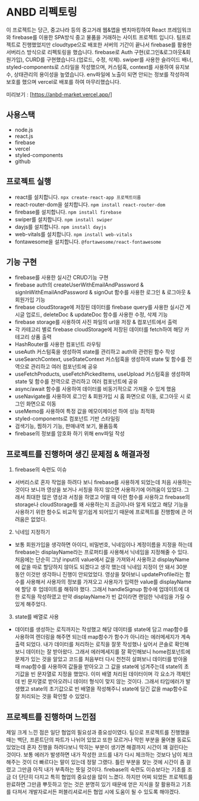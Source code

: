 # ANBD 리펙토링

이 프로젝트는 당근, 중고나라 등의 중고거래 웹&앱을 벤치마킹하여 React 프레임워크와 firebase를 이용한 SPA방식 중고 물품을 거래하는 사이트 프로젝트 입니다. 
팀프로젝트로 진행했었지만 cloudtype으로 배포한 서버의 기간이 끝나서 firebase를 활용한 서버리스 방식으로 리펙토링을 했습니다. 
firebase로 Auth 구현(로그인&로그아웃&회원가입), CURD를 구현했습니다.(업로드, 수정, 삭제).
swiper를 사용한 슬라이드 배너, styled-components로 스타일을 작성했으며, 커스텀훅, context를 사용하여 유지보수, 상태관리의 용이성을 높였습니다.
env파일에 노출이 되면 안되는 정보를 작성하여 보호를 했으며 vercel로 배포를 하여 마무리했습니다. 

미리보기 : [https://anbd-market.vercel.app/]

## 사용스택
- node.js
- react.js
- firebase
- vercel
- styled-components
- github

## 프로젝트 실행
- react를 설치합니다. `npx create-react-app 프로젝트이름`
- react-router-dom을 설치합니다. `npm install react-router-dom`
- firebase를 설치합니다. `npm install firebase`
- swiper를 설치합니다. `npm install swiper`
- dayjs를 설치합니다. `npm install dayjs`
- web-vitals를 설치합니다. `npm install web-vitals`
- fontawesome을 설치합니다. `@fortawesome/react-fontawesome`

## 기능 구현
- firebase를 사용한 실시간 CRUD기능 구현
- firebase auth의 createUserWithEmailAndPassword & signInWithEmailAndPassword & signOut 함수를 사용한 로그인 & 로그아웃 & 회원가입 기능
- firebase cloudStorage에 저장된 데이터를 firebase query를 사용한 실시간 게시글 업로드, deleteDoc & updateDoc 함수를 사용한 수정, 삭제 기능
- firebase storage를 사용하여 사진 파일의 url을 저장 & 컴포넌트에서 출력
- 각 카테고리 별로 firebase cloudStorage에 저장된 데이터를 fetch하여 해당 카테고리 상품 출력
- HashRouter를 사용한 컴포넌트 라우팅
- useAuth 커스텀훅을 생성하여 state를 관리하고 auth와 관련된 함수 작성
- useSearchContext, useStateContext 커스텀훅을 생성하여 state 및 함수를 전역으로 관리하고 여러 컴포넌트에 공유
- useFetchProducts, useFetchPickedItems, useUpload 커스텀훅을 생성하여 state 및 함수를 전역으로 관리하고 여러 컴포넌트에 공유
- async/await 함수를 사용하여 데이터를 비동기적으로 가져올 수 있게 했음
- useNavigate를 사용하여 로그인 & 회원가입 시 홈 화면으로 이동, 로그아웃 시 로그인 화면으로 이동
- useMemo를 사용하여 특정 값을 메모이제이션 하여 성능 최적화
- styled-components로 컴포넌트 기반 스타일링
- 검색기능, 찜하기 기능, 판매내역 보기, 물품등록
- firebase의 정보를 암호화 하기 위해 env파일 작성

## 프로젝트를 진행하며 생긴 문제점 & 해결과정

1. firebase의 숙련도 이슈
- 서버리스로 혼자 작업을 하려다 보니 firebase를 사용하게 되었는데 처음 사용하는 것이다 보니까 영상을 보거나 서칭을 하지 않으면 사용하기에 어려움이 있었다.
그래서 최대한 많은 영상과 서칭을 하였고 어떨 때 이런 함수를 사용하고 firebase의 storage나 cloudStorage를 왜 사용하는지 조금이나마 알게 되었고 해당 기능을 사용하기 위한 함수도 비교적 알기쉽게 되어있기 때문에 프로젝트를 진행함에 큰 어려움은 없었다.

2. 닉네임 지정하기
- 보통 회원가입을 생각하면 아이디, 비밀번호, 닉네임이나 계정이름을 지정을 하는데 firebase는 displayName라는 프로퍼티를 사용해서 닉네임을 지정해줄 수 있다. 처음에는 단순히 그냥 input의 value에서 값을 가져와서 사용하고 displayName에 값을 따로 할당하지 않아도 되겠다고 생각 했는데 닉네임 지정이 안 돼서 30분 동안 이것만 생각하니 진행이 안되었었다. 영상을 찾아보니 updateProfile라는 함수를 사용해서 사용자의 정보를 가져오고 사용자가 입력한 value를 displayName에 할당 후 업데이트를 해줘야 했다. 그래서 handleSignup 함수에 업데이트에 대한 로직을 작성하였고 만약 displayName가 빈 값이라면 랜덤한 닉네임을 가질 수 있게 해주었다.

3. state를 배열로 사용
- 데이터를 생성하는 로직까지는 작성했고 해당 데이터를 state에 담고 map함수를 사용하여 렌더링을 해주면 되는데 map함수가 함수가 아니라는 에러메세지가 계속 출력 되었다. 내가 데이터를 처리하는 로직을 잘못 작성했나 싶어서 콘솔로 확인해보니 데이터는 잘 받아왔다. 그래서 에러메세지를 잘 확인해보니 home컴포넌트에 문제가 있는 것을 알았고 코드를 처음부터 다시 천천히 살펴보니 데이터를 받아올 때 map함수를 사용하여 값들을 받아오고 그 값을 state에 넘겨주는데 state의 초기값을 빈 문자열로 지정을 했었다. 이미 배열 처리된 데이터이며 각 요소가 객체인데 빈 문자열로 받아오려니 데이터 형식이 맞지 않는 것이다. 그래서 타입에러가 발생했고 state의 초기값으로 빈 배열을 작성해주니 state에 담긴 값을 map함수로 잘 처리되는 것을 확인할 수 있었다.

## 프로젝트를 진행하며 느낀점
제일 크게 느낀 점은 일단 협업의 필요성과 중요성이였다. 팀으로 프로젝트를 진행했을 때는 백단, 프론트단의 파트가 나뉘어 있었고 또한 모르거나 막힌 부분을 물어볼 동료도 있었는데 혼자 진행을 하려다보니 막히는 부분이 생기면 해결까지 시간이 꽤 걸린다는 것이다. 보통 에러가 발생하면 내가 작성한 코드를 내가 다시 체크하는 것보다 남이 체크해주는 것이 더 빠르다는 말이 있는데 정말 그랬다. 틀린 부분을 찾는 것에 시간이 좀 걸렸고 그만큼 아직 내가 부족하는 뜻일 것이다. firebase의 숙련도 이슈보다는 기초를 조금 더 단단히 다지고 특히 협업의 중요성을 많이 느겼다. 하지만 어찌 되었든 프로젝트를 완료하면 그만큼 뿌듯하고 얻는 것은 분명히 있기 때문에 얻은 지식을 잘 활용하고 기초를 다져서 개발자로서든 퍼블리셔로서든 협업 시에 도움이 될 수 있도록 해야겠다.

